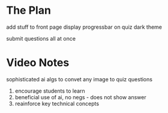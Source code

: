 # The Plan

add stuff to front page
display progressbar on quiz
dark theme

submit questions all at once


# Video Notes
sophisticated ai algs to convet any image to quiz questions

1. encourage students to learn
2. beneficial use of ai, no negs - does not show answer
3. reainforce key technical concepts
